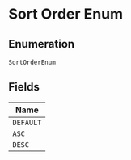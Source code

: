 
# Sort Order Enum

## Enumeration

`SortOrderEnum`

## Fields

| Name |
|  --- |
| `DEFAULT` |
| `ASC` |
| `DESC` |


